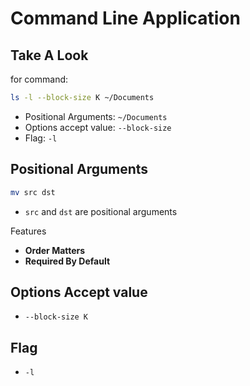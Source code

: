 # Command Line Application

## Take A Look

for command:

```sh
ls -l --block-size K ~/Documents
```

- Positional Arguments: `~/Documents`
- Options accept value: `--block-size`
- Flag: `-l`

## Positional Arguments

```sh
mv src dst
```

- `src` and `dst` are positional arguments

Features

- **Order Matters**
- **Required By Default**

## Options Accept value

- `--block-size K`

## Flag

- `-l`
